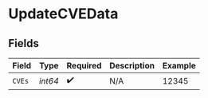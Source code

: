 # UpdateCVEData


## Fields

| Field              | Type               | Required           | Description        | Example            |
| ------------------ | ------------------ | ------------------ | ------------------ | ------------------ |
| `CVEs`             | *int64*            | :heavy_check_mark: | N/A                | 12345              |